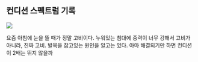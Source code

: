 ## 컨디션 스펙트럼 기록

<img src="https://github.com/BanBanMapMaker/BanBanMapMaker/assets/101504006/1e628ab5-1ef5-450f-ade0-fed621514933">

요즘 아침에 눈을 뜰 때가 정말 고비이다.
누워있는 침대에 중력이 너무 강해서 고비가 아니라,
진짜 고비. 발목을 잡고있는 원인을 알고는 있다. 아마 해결되기만 하면 컨디션이 2배는 뛰지 않을까
